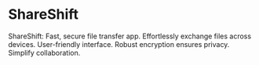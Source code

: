 # ShareShift
 ShareShift: Fast, secure file transfer app. Effortlessly exchange files across devices. User-friendly interface. Robust encryption ensures privacy. Simplify collaboration.
